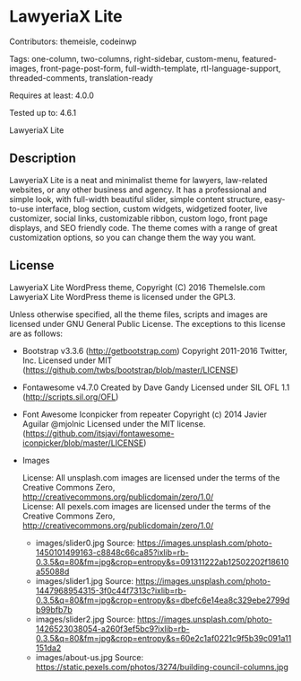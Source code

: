 # LawyeriaX Lite

Contributors:           themeisle, codeinwp

Tags:				one-column, two-columns, right-sidebar, custom-menu, featured-images, front-page-post-form, full-width-template, rtl-language-support, threaded-comments, translation-ready

Requires at least:	4.0.0

Tested up to:		4.6.1

LawyeriaX Lite

## Description

LawyeriaX Lite is a neat and minimalist theme for lawyers, law-related websites, or any other business and agency. It has a professional and simple look, with full-width beautiful slider, simple content structure, easy-to-use interface, blog section, custom widgets, widgetized footer, live customizer, social links, customizable ribbon, custom logo, front page displays, and SEO friendly code. The theme comes with a range of great customization options, so you can change them the way you want.

## License #

LawyeriaX Lite WordPress theme, Copyright (C) 2016 ThemeIsle.com
LawyeriaX Lite WordPress theme is licensed under the GPL3.

Unless otherwise specified, all the theme files, scripts and images are licensed under GNU General Public License.
The exceptions to this license are as follows:

* Bootstrap v3.3.6 (http://getbootstrap.com)
    Copyright 2011-2016 Twitter, Inc.
    Licensed under MIT (https://github.com/twbs/bootstrap/blob/master/LICENSE)

* Fontawesome v4.7.0
    Created by Dave Gandy
    Licensed under SIL OFL 1.1 (http://scripts.sil.org/OFL)

* Font Awesome Iconpicker from repeater
    Copyright (c) 2014 Javier Aguilar @mjolnic
    Licensed under the MIT license. (https://github.com/itsjavi/fontawesome-iconpicker/blob/master/LICENSE)

* Images	 

	License: All unsplash.com images are licensed under the terms of the Creative Commons Zero, http://creativecommons.org/publicdomain/zero/1.0/ 	  
	License: All pexels.com images are licensed under the terms of the Creative Commons Zero, http://creativecommons.org/publicdomain/zero/1.0/ 	  

	* images/slider0.jpg
			Source: https://images.unsplash.com/photo-1450101499163-c8848c66ca85?ixlib=rb-0.3.5&q=80&fm=jpg&crop=entropy&s=091311222ab12502202f18610a55088d
	* images/slider1.jpg
			Source: https://images.unsplash.com/photo-1447968954315-3f0c44f7313c?ixlib=rb-0.3.5&q=80&fm=jpg&crop=entropy&s=dbefc6e14ea8c329ebe2799db99bfb7b
	* images/slider2.jpg
			Source: https://images.unsplash.com/photo-1426523038054-a260f3ef5bc9?ixlib=rb-0.3.5&q=80&fm=jpg&crop=entropy&s=60e2c1af0221c9f5b39c091a11151da2
  * images/about-us.jpg
			Source: https://static.pexels.com/photos/3274/building-council-columns.jpg
